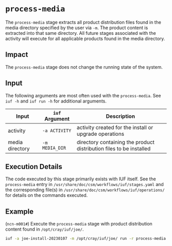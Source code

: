 # `process-media`

The `process-media` stage extracts all product distribution files found in the media directory specified by the user via `-m`. The product content is extracted into that same directory. All future stages associated with the activity
will execute for all applicable products found in the media directory.

## Impact

The `process-media` stage does not change the running state of the system.

## Input

The following arguments are most often used with the `process-media`. See `iuf -h` and `iuf run -h` for additional arguments.

| Input           | `iuf` Argument | Description |
| --------------- | -------------- | ----------- |
| activity        | `-a ACTIVITY`  | activity created for the install or upgrade operations |
| media directory | `-m MEDIA_DIR` | directory containing the product distribution files to be installed |

## Execution Details

The code executed by this stage primarily exists with IUF itself. See the `process-media` entry in `/usr/share/doc/csm/workflows/iuf/stages.yaml` and the corresponding file(s) in `/usr/share/doc/csm/workflows/iuf/operations/`
for details on the commands executed.

## Example

(`ncn-m001#`) Execute the `process-media` stage with product distribution content found in `/opt/cray/iuf/joe/`.

```bash
iuf -a joe-install-20230107 -m /opt/cray/iuf/joe/ run -r process-media
```
